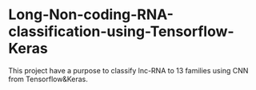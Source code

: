 # Long-Non-coding-RNA-classification-using-Tensorflow-Keras
This project have a purpose to classify lnc-RNA to 13 families using CNN from Tensorflow&amp;Keras.
